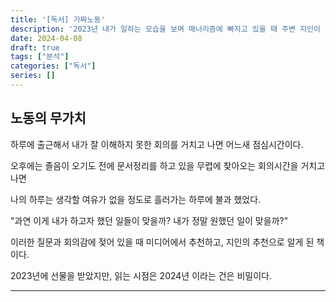 ```yaml
---
title: '[독서] 가짜노동'
description: '2023년 내가 일하는 모습을 보며 매너리즘에 빠지고 있을 때 주변 지인이 추천해준 책이다.'
date: 2024-04-08
draft: true
tags: ["분석"]
categories: ["독서"]
series: []
---
```

## 노동의 무가치
하루에 출근해서 내가 잘 이해하지 못한 회의를 거치고 나면 어느새 점심시간이다.  

오후에는 졸음이 오기도 전에 문서정리를 하고 있을 무렵에 찾아오는 회의시간을 거치고 나면  

나의 하루는 생각할 여유가 없을 정도로 흘러가는 하루에 불과 했었다.  

"과연 이게 내가 하고자 했던 일들이 맞을까? 내가 정말 원했던 일이 맞을까?"

이러한 질문과 회의감에 젖어 있을 때 미디어에서 추천하고, 지인의 추천으로 알게 된 책이다.  

2023년에 선물을 받았지만, 읽는 시점은 2024년 이라는 건은 비밀이다.

---


